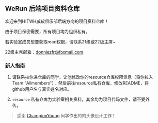 <!--

**Here are some ideas to get you started:**

🙋‍♀️ A short introduction - what is your organization all about?
🌈 Contribution guidelines - how can the community get involved?
👩‍💻 Useful resources - where can the community find your docs? Is there anything else the community should know?
🍿 Fun facts - what does your team eat for breakfast?
🧙 Remember, you can do mighty things with the power of [Markdown](https://docs.github.com/github/writing-on-github/getting-started-with-writing-and-formatting-on-github/basic-writing-and-formatting-syntax)
-->
## WeRun 后端项目资料仓库

欢迎来到HITWH威软俱乐部后端方向的项目资料仓库！

由于项目保密需要，所有项目均为组织私有。

若实验室成员想要获取read权限，请联系21级或22级主席~

22级主席邮箱：donniezfr@foxmail.com

### 新人指南

1. 请联系拉你进仓库的同学，让他修改你的resource仓库权限信息（将你拉入Team "Allmembers"），然后前往resource私有仓库，修改README，将github用户名与真实姓名对应。

2. `resource` 私有仓库为实验室相关资料，其余均为项目代码文件，请不要外传。

> 感谢 [ChampionYoung](https://github.com/YCP991) 同学作出的的头像设计工作！
